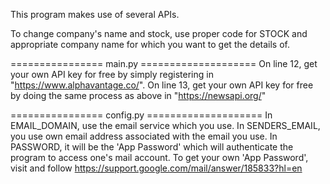 This program makes use of several APIs.

To change company's name and stock, use proper code for STOCK and appropriate company name for which you want to get the details of. 

================ main.py ====================
On line 12, get your own API key for free by simply registering in "https://www.alphavantage.co/".
On line 13, get your own API key for free by doing the same process as above in "https://newsapi.org/"

================ config.py ====================
In EMAIL_DOMAIN, use the email service which you use.
In SENDERS_EMAIL, you use own email address associated with the email you use.
In PASSWORD, it will be the 'App Password' which will authenticate the program to access one's mail account. 
To get your own 'App Password', visit and follow https://support.google.com/mail/answer/185833?hl=en
